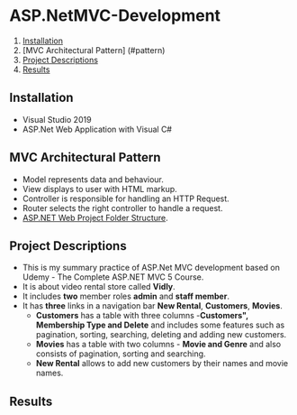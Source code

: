 # ASP.NetMVC-Development

1. [Installation](#installation)
2. [MVC Architectural Pattern] (#pattern)
3. [Project Descriptions](#descriptions)
4. [Results](#results)

## Installation <a name="installation">
- Visual Studio 2019
- ASP.Net Web Application with Visual C#
</a>

## MVC Architectural Pattern<a name="pattern"></a>

- Model represents data and behaviour.
- View displays to user with HTML markup.
- Controller is responsible for handling an HTTP Request.
- Router selects the right controller to handle a request.
- [ASP.NET Web Project Folder Structure](https://docs.microsoft.com/en-us/previous-versions/aspnet/ex526337(v=vs.100)?redirectedfrom=MSDN).

## Project Descriptions <a name="descriptions"></a>
- This is my summary practice of ASP.Net MVC development based on Udemy - The Complete ASP.NET MVC 5 Course.
- It is about video rental store called **Vidly**.
- It includes **two** member roles **admin** and **staff member**.
- It has **three** links in a navigation bar **New Rental**, **Customers**, **Movies**.
	- **Customers** has a table with three columns -**Customers", Membership Type and Delete** and includes some features such as pagination, sorting, searching, deleting and adding new customers.
	- **Movies** has a table with two columns - **Movie and Genre** and also consists of pagination, sorting and searching.
	- **New Rental** allows to add new customers by their names and movie names.


## Results <a name="results"></a>